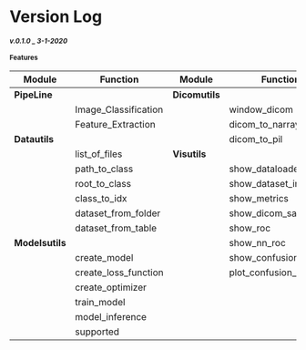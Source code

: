 # Version Log

<small>

#### *v.0.1.0 _ 3-1-2020*

**Features**

| **Module**      | **Function**         | **Module**     | **Functions**          |
|-----------------|----------------------|----------------|------------------------|
| **PipeLine**    |                      | **Dicomutils** |                        |
|                 | Image_Classification |                | window_dicom           |
|                 | Feature_Extraction   |                | dicom_to_narray        |
| **Datautils**   |                      |                | dicom_to_pil           |
|                 | list_of_files        | **Visutils**   |                        |
|                 | path_to_class        |                | show_dataloader_sample |
|                 | root_to_class        |                | show_dataset_info      |
|                 | class_to_idx         |                | show_metrics           |
|                 | dataset_from_folder  |                | show_dicom_sample      |
|                 | dataset_from_table   |                | show_roc               |
| **Modelsutils** |                      |                | show_nn_roc            |
|                 | create_model         |                | show_confusion_matrix  |
|                 | create_loss_function |                | plot_confusion_matrix  |
|                 | create_optimizer     |                |                        |
|                 | train_model          |                |                        |
|                 | model_inference      |                |                        |
|                 | supported            |                |                        |

</small>
